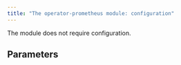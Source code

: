 ```yaml
---
title: "The operator-prometheus module: configuration"
---
```


The module does not require configuration.

## Parameters

<!-- SCHEMA -->
